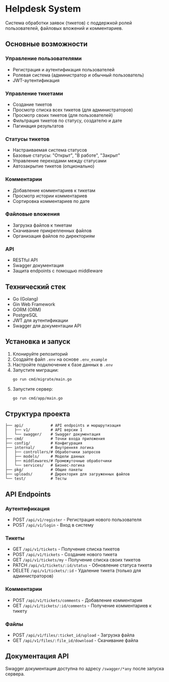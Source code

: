 # Helpdesk System

Система обработки заявок (тикетов) с поддержкой ролей пользователей, файловых вложений и комментариев.

## Основные возможности

### Управление пользователями

- Регистрация и аутентификация пользователей
- Ролевая система (администратор и обычный пользователь)
- JWT-аутентификация

### Управление тикетами

- Создание тикетов
- Просмотр списка всех тикетов (для администраторов)
- Просмотр своих тикетов (для пользователей)
- Фильтрация тикетов по статусу, создателю и дате
- Пагинация результатов

### Статусы тикетов

- Настраиваемая система статусов
- Базовые статусы: "Открыт", "В работе", "Закрыт"
- Управление переходами между статусами
- Автозакрытие тикетов (опционально)

### Комментарии

- Добавление комментариев к тикетам
- Просмотр истории комментариев
- Сортировка комментариев по дате

### Файловые вложения

- Загрузка файлов к тикетам
- Скачивание прикрепленных файлов
- Организация файлов по директориям

### API

- RESTful API
- Swagger документация
- Защита endpoints с помощью middleware

## Технический стек

- Go (Golang)
- Gin Web Framework
- GORM (ORM)
- PostgreSQL
- JWT для аутентификации
- Swagger для документации API

## Установка и запуск

1. Клонируйте репозиторий
2. Создайте файл `.env` на основе `.env_example`
3. Настройте подключение к базе данных в `.env`
4. Запустите миграции:
   ```bash
   go run cmd/migrate/main.go
   ```
5. Запустите сервер:
   ```bash
   go run cmd/app/main.go
   ```

## Структура проекта

```
├── api/            # API endpoints и маршрутизация
│   ├── v1/         # API версии 1
│   └── swagger/    # Swagger документация
├── cmd/            # Точки входа приложения
├── config/         # Конфигурация
├── internal/       # Внутренняя логика
│   ├── controllers/# Обработчики запросов
│   ├── models/     # Модели данных
│   ├── middlewares/# Промежуточные обработчики
│   └── services/   # Бизнес-логика
├── pkg/            # Общие пакеты
├── uploads/        # Директория для загруженных файлов
└── test/           # Тесты
```

## API Endpoints

### Аутентификация

- POST `/api/v1/register` - Регистрация нового пользователя
- POST `/api/v1/login` - Вход в систему

### Тикеты

- GET `/api/v1/tickets` - Получение списка тикетов
- POST `/api/v1/tickets` - Создание нового тикета
- GET `/api/v1/tickets/my` - Получение списка своих тикетов
- PATCH `/api/v1/tickets/:id/status` - Обновление статуса тикета
- DELETE `/api/v1/tickets/:id` - Удаление тикета (только для администраторов)

### Комментарии

- POST `/api/v1/tickets/comments` - Добавление комментария
- GET `/api/v1/tickets/:id/comments` - Получение комментариев к тикету

### Файлы

- POST `/api/v1/files/:ticket_id/upload` - Загрузка файла
- GET `/api/v1/files/:file_id/download` - Скачивание файла

## Документация API

Swagger документация доступна по адресу `/swagger/*any` после запуска сервера.
